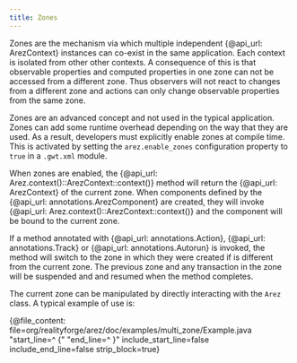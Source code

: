 ```yaml
---
title: Zones
---
```


Zones are the mechanism via which multiple independent {@api_url: ArezContext} instances
can co-exist in the same application. Each context is isolated from other other contexts. A consequence of
this is that observable properties and computed properties in one zone can not be accessed from a different
zone. Thus observers will not react to changes from a different zone and actions can only change observable
properties from the same zone.

Zones are an advanced concept and not used in the typical application. Zones can add some runtime overhead
depending on the way that they are used. As a result, developers must explicitly enable zones at compile time.
This is activated by setting the `arez.enable_zones` configuration property to `true` in a `.gwt.xml` module.

When zones are enabled, the {@api_url: Arez.context()::ArezContext::context()} method will return the
{@api_url: ArezContext} of the current zone. When components defined by the {@api_url: annotations.ArezComponent}
are created, they will invoke {@api_url: Arez.context()::ArezContext::context()} and the component will be bound
to the current zone.

If a method annotated with {@api_url: annotations.Action}, {@api_url: annotations.Track} or
{@api_url: annotations.Autorun} is invoked, the method will switch to the zone in which they were created if is
different from the current zone. The previous zone and any transaction in the zone will be suspended and and
resumed when the method completes.

The current zone can be manipulated by directly interacting with the `Arez` class. A typical example of use is:

{@file_content: file=org/realityforge/arez/doc/examples/multi_zone/Example.java "start_line=^  {" "end_line=^  }" include_start_line=false include_end_line=false strip_block=true}
